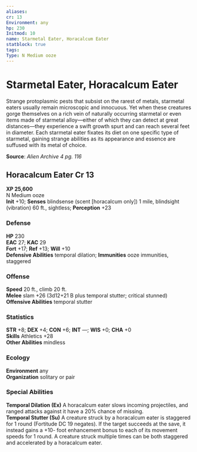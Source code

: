 ```yaml
---
aliases: 
cr: 13
Environment: any
hp: 230
Initmod: 10
name: Starmetal Eater, Horacalcum Eater
statblock: true
tags: 
Type: N Medium ooze
---
```


# Starmetal Eater, Horacalcum Eater

Strange protoplasmic pests that subsist on the rarest of metals, starmetal eaters usually remain microscopic and innocuous. Yet when these creatures gorge themselves on a rich vein of naturally occurring starmetal or even items made of starmetal alloy—either of which they can detect at great distances—they experience a swift growth spurt and can reach several feet in diameter. Each starmetal eater fixates its diet on one specific type of starmetal, gaining strange abilities as its appearance and essence are suffused with its metal of choice.


**Source**:  _Alien Archive 4 pg. 116_

## Horacalcum Eater Cr 13

**XP 25,600**  
N Medium ooze  
**Init** +10; **Senses** blindsense (scent \[horacalcum only\]) 1 mile, blindsight (vibration) 60 ft., sightless; **Perception** +23  

### Defense

**HP** 230  
**EAC** 27; **KAC** 29  
**Fort** +17; **Ref** +13; **Will** +10  
**Defensive Abilities** temporal dilation; **Immunities** ooze immunities, staggered  

### Offense

**Speed** 20 ft., climb 20 ft.  
**Melee** slam +26 (3d12+21 B plus temporal stutter; critical stunned)  
**Offensive Abilities** temporal stutter

### Statistics

**STR** +8; **DEX** +4; **CON** +6; **INT** —; **WIS** +0; **CHA** +0  
**Skills** Athletics +28  
**Other Abilities** mindless

### Ecology

**Environment** any  
**Organization** solitary or pair

### Special Abilities

**Temporal Dilation (Ex)** A horacalcum eater slows incoming projectiles, and ranged attacks against it have a 20% chance of missing.  
**Temporal Stutter (Su)** A creature struck by a horacalcum eater is staggered for 1 round (Fortitude DC 19 negates). If the target succeeds at the save, it instead gains a +10- foot enhancement bonus to each of its movement speeds for 1 round. A creature struck multiple times can be both staggered and accelerated by a horacalcum eater.
